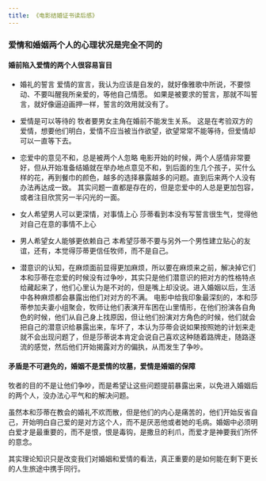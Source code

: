 ```yaml
---
title: 《电影结婚证书读后感》
---
```


### 爱情和婚姻两个人的心理状况是完全不同的

#### 婚前陷入爱情的两个人很容易盲目

- 婚礼的誓言
爱情的宣言，我认为应该是自发的，就好像雅歌中所说，不要惊动、不要叫醒我所亲爱的，等他自己情愿。
如果是被要求的誓言，那就不叫誓言，就好像逼迫画押一样，誓言的效用就没有了。

- 爱情是可以等待的
牧者要男女主角在婚前不能发生关系。
这是在考验双方的爱情，想要他们明白，爱情不应当被当作欲望，欲望常常不能等待，但爱情却可以一直等下去。

- 恋爱中的意见不和，总是被两个人忽略
电影开始的时候，两个人感情非常要好，但从开始准备结婚就在举办地点意见不和，到后面的生几个孩子，买什么样的花，再到餐巾的颜色，越多的选择暴露越多的问题。直到后来两个人没有办法再达成一致。
其实问题一直都是存在的，但是恋爱中的人总是更加包容，或者注目欣赏另一半闪光的一面。

- 女人希望男人可以更深情，对事情上心
莎蒂看到本没有写誓言很生气，觉得他对自己在意的事情不上心

- 男人希望女人能够更依赖自己
本希望莎蒂不要与另外一个男性建立贴心的友谊，还有，本觉得莎蒂更信任牧师，而不是自己。

- 潜意识的认知，在麻烦面前显得更加麻烦，所以要在麻烦来之前，解决掉它们
本和莎蒂在恋爱的时候没有过争吵，其实只是他们潜意识的把对方的性格特点给藏起来了，他们心里认为是不对的，但是嘴上却没说。进入婚姻以后，生活中各种麻烦都会暴露出他们对对方的不满。
电影中给我印象最深刻的，本和莎蒂参加夫妻小组聚会，牧师让他们表演开车困在山里情形，在他们扮演各自角色的时候，他们从自己身上找原因，但让他们扮演对方角色的时候，他们就会把自己的潜意识给暴露出来，车坏了，本认为莎蒂会说如果按照她的计划来走就不会出现问题了，但是莎蒂说本肯定会说自己喜欢这种随着路牌走，随路逐流的感觉，然后他们开始揭露对方的偏执，从而发生了争吵。


#### 矛盾是不可避免的，婚姻不是爱情的坟墓，爱情是婚姻的保障

牧者的目的不是让他们争吵，而是希望让这些问题提前暴露出来，以免进入婚姻后的两个人，没办法心平气和的解决问题。

虽然本和莎蒂在教会的婚礼不欢而散，但是他们的内心是痛苦的，他们开始反省自己，开始明白自己爱的是对方这个人，而不是厌恶他或者她的毛病。婚姻中必须明白爱才是最重要的，而不是恨，恨是毒钩，是撒旦的利爪，而爱才是神要我们所怀的意念。

其实理论知识只是改变我们对婚姻和爱情的看法，真正重要的是如何能在剩下更长的人生旅途中携手同行。

